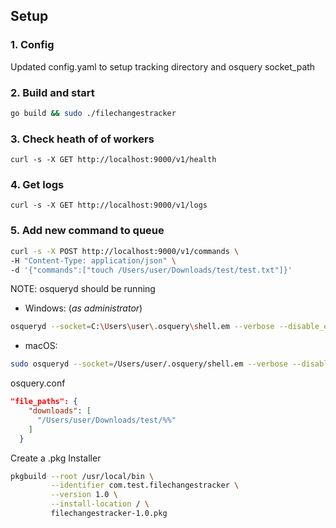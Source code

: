 ## Setup

### 1. Config

Updated config.yaml to setup tracking directory and osquery socket_path

### 2. Build and start

```bash
go build && sudo ./filechangestracker
```

### 3. Check heath of of workers

`curl -s -X GET http://localhost:9000/v1/health`

### 4. Get logs

`curl -s -X GET http://localhost:9000/v1/logs`

### 5. Add new command to queue

```bash
curl -s -X POST http://localhost:9000/v1/commands \
-H "Content-Type: application/json" \
-d '{"commands":["touch /Users/user/Downloads/test/test.txt"]}'
```

NOTE:
osqueryd should be running

- Windows: (_as administrator_)

```bash
osqueryd --socket=C:\Users\user\.osquery\shell.em --verbose --disable_events=false --enable_ntfs_event_publisher=true --enable_powershell_events_subscriber=true --enable_windows_events_publisher=true --enable_windows_events_subscriber=true

```

- macOS:

```bash
sudo osqueryd --socket=/Users/user/.osquery/shell.em --verbose --disable_events=false --disable_audit=false --disable_endpointsecurity=false --disable_endpointsecurity_fim=false --enable_file_events=true
```

osquery.conf

```json
"file_paths": {
    "downloads": [
      "/Users/user/Downloads/test/%%"
    ]
  }
```

Create a .pkg Installer

```bash
pkgbuild --root /usr/local/bin \
         --identifier com.test.filechangestracker \
         --version 1.0 \
         --install-location / \
         filechangestracker-1.0.pkg
```
